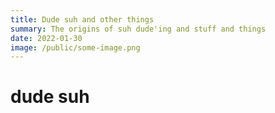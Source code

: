 ```yaml
---
title: Dude suh and other things
summary: The origins of suh dude'ing and stuff and things
date: 2022-01-30
image: /public/some-image.png
---
```


# dude suh
